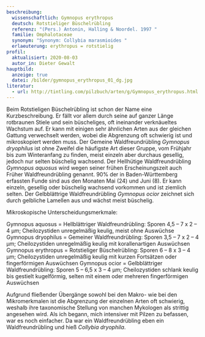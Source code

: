 ```yaml
---
beschreibung:
  wissenschaftlich: Gymnopus erythropus
  deutsch: Rotstieliger Büschelrübling
  referenz: "(Pers.) Antonin, Halling & Noordel. 1997 "
  familie: Omphalotaceae
  synonym: "Synonym: Collybia marasmioides "
  erlaeuterung: erythropus = rotstielig
profil:
  aktualisiert: 2020-08-03
  autor_in: Dieter Gewalt
hauptbild:
  anzeige: true
  datei: /bilder/gymnopus_erythropus_01_dg.jpg
literatur:
  - url: http://tintling.com/pilzbuch/arten/g/Gymnopus_erythropus.html
---
```

Beim Rotstieligen Büschelrübling ist schon der Name eine Kurzbeschreibung. Er fällt vor allem durch seine auf ganzer Länge rotbraunen Stiele und sein büscheliges, oft ineinander verknäueltes Wachstum auf. Er kann mit einigen sehr ähnlichen Arten aus der gleichen Gattung verwechselt werden, wobei die Abgrenzung oft schwierig ist und mikroskopiert werden muss. Der Gemeine Waldfreundrübling *Gymnopus dryophilus* ist ohne Zweifel die häufigste Art dieser Gruppe, vom Frühjahr bis zum Winteranfang zu finden, meist einzeln aber durchaus gesellig, jedoch nur selten büschelig wachsend. Der Hellhütige Waldfreundrübling *Gymnopus aquosus* wird wegen seiner frühen Erscheinungszeit auch Früher Waldfreundrübling genannt. 90% der in Baden-Württemberg erfassten Funde sind aus den Monaten Mai (24) und Juni (8). Er kann einzeln, gesellig oder büschelig wachsend vorkommen und ist ziemlich selten. Der Gelbblättrige Waldfreundrübling *Gymnopus ocior* zeichnet sich durch gelbliche Lamellen aus und wächst meist büschelig.


Mikroskopische Unterscheidungsmerkmale:


Gymnopus aquosus = Hellblättriger Waldfreundrübling: Sporen 4,5 – 7 x 2 – 4 µm; Cheilozystiden unregelmäßig keulig, meist ohne Auswüchse
Gymnopus dryophilus = Gemeiner Waldfreundrübling: Sporen 3,5 – 7 x 2 – 4 µm; Cheilozystiden unregelmäßig keulig mit korallenartigen Auswüchsen
Gymnopus erythropus = Rotstieliger Büschelrübling: Sporen 6 – 8 x 3 – 4 µm; Cheilozystiden unregelmäßig keulig mit kurzen Fortsätzen oder fingerförmigen Auswüchsen
Gymnopus ocior = Gelbblättriger Waldfreundrübling: Sporen 5 – 6,5 x 3 – 4 µm; Cheilozystiden schlank keulig bis gestielt kugelförmig, selten mit einem oder mehreren fingerförmigen Auswüchsen


Aufgrund fließender Übergänge sowohl bei den Makro- wie bei den Mikromerkmalen ist die Abgrenzung der einzelnen Arten oft schwierig, weshalb ihre taxonomische Stellung von manchen Mykologen als strittig angesehen wird. Als ich begann, mich intensiver mit Pilzen zu befassen, war es noch einfacher. Da war ein Waldfreundrübling eben ein Waldfreundrübling und hieß *Collybia dryophila*.